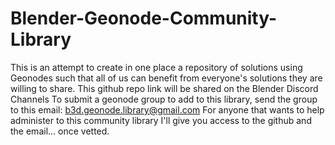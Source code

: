 # Blender-Geonode-Community-Library

This is an attempt to create in one place a repository of solutions using Geonodes such that all of us can benefit from everyone's solutions they are willing to share.
This github repo link will be shared on the Blender Discord Channels
To submit a geonode group to add to this library, send the group to this email: b3d.geonode.library@gmail.com
For anyone that wants to help administer to this community library I'll give you access to the github and the email... once vetted.
